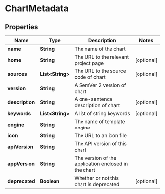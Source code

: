 
# ChartMetadata

## Properties
Name | Type | Description | Notes
------------ | ------------- | ------------- | -------------
**name** | **String** | The name of the chart | 
**home** | **String** | The URL to the relevant project page |  [optional]
**sources** | **List&lt;String&gt;** | The URL to the source code of chart |  [optional]
**version** | **String** | A SemVer 2 version of chart | 
**description** | **String** | A one-sentence description of chart |  [optional]
**keywords** | **List&lt;String&gt;** | A list of string keywords |  [optional]
**engine** | **String** | The name of template engine | 
**icon** | **String** | The URL to an icon file | 
**apiVersion** | **String** | The API version of this chart | 
**appVersion** | **String** | The version of the application enclosed in the chart | 
**deprecated** | **Boolean** | Whether or not this chart is deprecated |  [optional]



